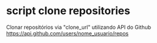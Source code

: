 <h1>script clone repositories</h1>

Clonar repositórios via "clone_url" utilizando API do Github https://api.github.com/users/nome_usuario/repos
